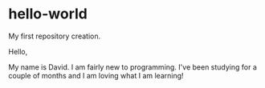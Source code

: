 # hello-world
My first repository creation.

Hello,

My name is David. I am fairly new to programming.
I've been studying for a couple of months and I am 
loving what I am learning!
